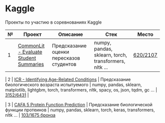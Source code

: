 # Kaggle
Проекты по участию в соревнованиях Kaggle

| № | Проект | Описание | Стек | Место |
| --- | ------ | ------ | --- | --- |
| 1 | [CommonLit - Evaluate Student Summaries](https://www.kaggle.com/competitions/commonlit-evaluate-student-summaries) | Предсказание оценки пересказов студентов | numpy, pandas, sklearn, torch, transformers, nltk ...    | [620/2107](https://www.kaggle.com/competitions/commonlit-evaluate-student-summaries/leaderboard) | 

| 2 | [ICR - Identifying Age-Related Conditions](https://www.kaggle.com/competitions/icr-identify-age-related-conditions/overview) | Предсказание биологического возраста испытуемого | numpy, pandas, sklearn, matplotlib, lightgbm, torch, transformers, nltk, spacy, os, json, tqdm, gc ...  | [3152/6431](https://www.kaggle.com/competitions/icr-identify-age-related-conditions/leaderboard) |

| 3 | [CAFA 5 Protein Function Prediction](https://www.kaggle.com/competitions/cafa-5-protein-function-prediction/submissions) | Предсказание биологической функции протеинов | numpy, pandas, sklearn, torch, keras, transformers, nltk  ... | [103/1675 бронза](https://www.kaggle.com/competitions/cafa-5-protein-function-prediction/leaderboard)


